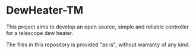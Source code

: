 # DewHeater-TM

This project aims to develop an open source, simple and reliable controller for a telescope dew heater.

The files in this repository is provided "as is", without warranty of any kind.

